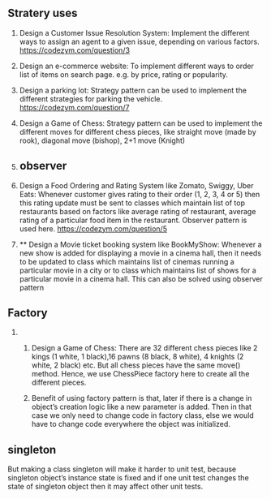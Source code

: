 ## Stratery uses
1) Design a Customer Issue Resolution System: Implement the different ways to assign an agent to a given issue, depending on various factors. https://codezym.com/question/3
2) Design an e-commerce website: To implement different ways to order list of items on search page. e.g. by price, rating or popularity.
3) Design a parking lot: Strategy pattern can be used to implement the different strategies for parking the vehicle. https://codezym.com/question/7
4) Design a Game of Chess: Strategy pattern can be used to implement the different moves for different chess pieces, like straight move (made by rook), diagonal move (bishop), 2+1 move (Knight)

5) ## observer 
1) Design a Food Ordering and Rating System like Zomato, Swiggy, Uber Eats: Whenever customer gives rating to their order (1, 2, 3, 4 or 5) then this rating update must be sent to classes which maintain list of top restaurants based on factors like average rating of restaurant, average rating of a particular food item in the restaurant. Observer pattern is used here. https://codezym.com/question/5
2) ** Design a Movie ticket booking system like BookMyShow: Whenever a new show is added for displaying a movie in a cinema hall, then it needs to be updated to class which maintains list of cinemas running a particular movie in a city or to class which maintains list of shows for a particular movie in a cinema hall. This can also be solved using observer pattern

## Factory 
1) 1) Design a Game of Chess: There are 32 different chess pieces like 2 kings (1 white, 1 black),16 pawns (8 black, 8 white), 4 knights (2 white, 2 black) etc. But all chess pieces have the same move() method. Hence, we use ChessPiece factory here to create all the different pieces.
  
   2) Benefit of using factory pattern is that, later if there is a change in object’s creation logic like a new parameter is added. Then in that case we only need to change code in factory class, else we would have to change code everywhere the object was initialized.
## singleton
But making a class singleton will make it harder to unit test, because singleton object’s instance state is fixed and if one unit test changes the state of singleton object then it may affect other unit tests.
